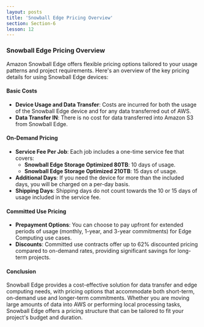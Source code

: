 ```yaml
---
layout: posts
title: 'Snowball Edge Pricing Overview'
section: Section-6
lesson: 12
---
```


### Snowball Edge Pricing Overview

Amazon Snowball Edge offers flexible pricing options tailored to your usage patterns and project requirements. Here's an overview of the key pricing details for using Snowball Edge devices:

<!-- pagebreak -->

#### Basic Costs

- **Device Usage and Data Transfer**: Costs are incurred for both the usage of the Snowball Edge device and for any data transferred out of AWS.
- **Data Transfer IN**: There is no cost for data transferred into Amazon S3 from Snowball Edge.
<!-- pagebreak -->

#### On-Demand Pricing

- **Service Fee Per Job**: Each job includes a one-time service fee that covers:
  - **Snowball Edge Storage Optimized 80TB**: 10 days of usage.
  - **Snowball Edge Storage Optimized 210TB**: 15 days of usage.
- **Additional Days**: If you need the device for more than the included days, you will be charged on a per-day basis.
- **Shipping Days**: Shipping days do not count towards the 10 or 15 days of usage included in the service fee.
<!-- pagebreak -->

#### Committed Use Pricing

- **Prepayment Options**: You can choose to pay upfront for extended periods of usage (monthly, 1-year, and 3-year commitments) for Edge Computing use cases.
- **Discounts**: Committed use contracts offer up to 62% discounted pricing compared to on-demand rates, providing significant savings for long-term projects.
<!-- pagebreak -->

#### Conclusion

Snowball Edge provides a cost-effective solution for data transfer and edge computing needs, with pricing options that accommodate both short-term, on-demand use and longer-term commitments. Whether you are moving large amounts of data into AWS or performing local processing tasks, Snowball Edge offers a pricing structure that can be tailored to fit your project's budget and duration.
